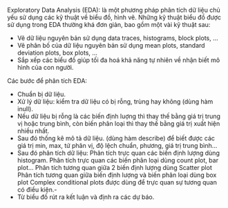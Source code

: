 Exploratory Data Analysis (EDA): là một phương pháp phân tích dữ liệu chủ yếu sử dụng các kỹ thuật về biểu đồ, hình vẽ.
Những kỹ thuật biểu đồ được sử dụng trong EDA thường khá đơn giản, bao gồm một vài kỹ thuật sau:
- Vẽ dữ liệu nguyên bản sử dụng data traces, histograms, block plots, ...
- Vẽ phân bố của dữ liệu nguyên bản sử dụng mean plots, standard deviation plots, box plots, ...
- Sắp xếp các biểu đồ giúp tối đa hoá khả năng tự nhiên về nhận biết mô hình của con người.

Các bước để phân tích EDA:
- Chuẩn bị dữ liệu.
- Xử lý dữ liệu: kiểm tra dữ liệu có bị rỗng, trùng hay không (dùng hàm inull).
- Nếu dữ liệu bị rỗng là các biến định luợng thì thay thế bằng giá trị trung vị hoặc trung bình, còn biến phân loại thì thay thế bằng giá trị xuất hiện nhiều nhất.
- Sau đó thống kê mô tả dữ liệu. (dùng hàm describe) để biết được các giá trị min, max, tứ phân vị, độ lệch chuẩn, phương, giá trị trung bình...
- Sau đó phân tích dữ liệu:
            Phân tích trực quan các biến định lượng dùng histogram.
            Phân tích trực quan các biến phân loại dùng count plot, bar plot...
            Phân tích tương quan giữa 2 biến định lượng dùng Scatter plot 
            Phân tích tương quan giữa biến định lượng và biến phân loại dùng box plot 
            Complex conditional plots được dùng để trực quan sự tương quan có điều kiện.-
- Từ biểu đồ rút ra kết luận và định ra các dự báo.

